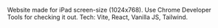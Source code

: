 
Website made for iPad screen-size (1024x768).
Use Chrome Developer Tools for checking it out.
Tech: Vite, React, Vanilla JS, Tailwind.
